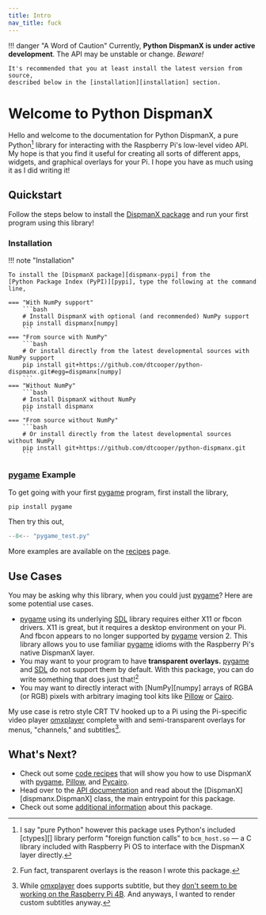 ```yaml
---
title: Intro
nav_title: fuck
---
```


!!! danger "A Word of Caution"
    Currently, **Python DispmanX is under active development**. The API may be
    unstable or change. _Beware!_

    It's recommended that you at least install the latest version from source,
    described below in the [installation][installation] section.

# Welcome to Python DispmanX

Hello and welcome to the documentation for Python DispmanX, a pure Python[^1]
library for interacting with the Raspberry Pi's low-level video API. My hope is
that you find it useful for creating all sorts of different apps, widgets, and
graphical overlays for your Pi. I hope you have as much using it as I did
writing it!

## Quickstart

Follow the steps below to install the [DispmanX package][dispmanx-pypi] and run
your first program using this library!

### Installation

!!! note "Installation"

    To install the [DispmanX package][dispmanx-pypi] from the
    [Python Package Index (PyPI)][pypi], type the following at the command line,

    === "With NumPy support"
        ```bash
        # Install DispmanX with optional (and recommended) NumPy support
        pip install dispmanx[numpy]
        ```
    === "From source with NumPy"
        ```bash
        # Or install directly from the latest developmental sources with NumPy support
        pip install git+https://github.com/dtcooper/python-dispmanx.git#egg=dispmanx[numpy]
        ```
    === "Without NumPy"
        ```bash
        # Install DispmanX without NumPy
        pip install dispmanx
        ```
    === "From source without NumPy"
        ```bash
        # Or install directly from the latest developmental sources without NumPy
        pip install git+https://github.com/dtcooper/python-dispmanx.git
        ```

### [pygame] Example

To get going with your first [pygame] program, first install the library,

```bash
pip install pygame
```

Then try this out,

```python title="pygame_test.py"
--8<-- "pygame_test.py"
```

More examples are available on the [recipes](recipes.md) page.

## Use Cases

You may be asking why this library, when you could just [pygame]? Here are some
potential use cases.

* [pygame] using its underlying [SDL] library requires either X11 or fbcon
    drivers. X11 is great, but it requires a desktop environment on your Pi. And
    fbcon appears to no longer supported by [pygame] version 2. This library
    allows you to use familiar [pygame] idioms with the Raspberry Pi's native
    DispmanX layer.
* You may want to your program to have **transparent overlays.** [pygame] and
    [SDL] do not support them by default. With this package, you can do write
    something that does just that![^2]
* You may want to directly interact with [NumPy][numpy] arrays of RGBA (or RGB)
    pixels with arbitrary imaging tool kits like [Pillow] or [Cairo][pycairo].

My use case is retro style CRT TV hooked up to a Pi using the Pi-specific video
player [omxplayer][omxplayer] complete with and semi-transparent overlays for
menus, "channels," and subtitles[^3].

## What's Next?

* Check out some [code recipes](recipes.md) that will show you how to use
    DispmanX with [pygame], [Pillow], and [Pycairo].
* Head over to the [API documentation](api.md) and read about the
    [DispmanX][dispmanx.DispmanX] class, the main entrypoint for this package.
* Check out some [additional information](info.md) about this package.

[^1]: I say "pure Python" however this package uses Python's included [ctypes][]
    library perform "foreign function calls" to `bcm_host.so` &mdash; a C
    library included with Raspberry Pi OS to interface with the DispmanX layer
    directly.
[^2]: Fun fact, transparent overlays is the reason I wrote this package.
[^3]: While [omxplayer] does supports subtitle, but they
    [don't seem to be working on the Raspberry Pi 4B][omxplayer-subtitles-bug].
    And anyways, I wanted to render custom subtitles anyway.

[dispmanx-pypi]: https://pypi.org/project/dispmanx/
[omxplayer-subtitles-bug]: https://github.com/popcornmix/omxplayer/issues/736
[omxplayer]: https://github.com/popcornmix/omxplayer
[pi-os]: https://www.raspberrypi.com/software/
[pillow]: https://pillow.readthedocs.io/
[pip]: https://pip.pypa.io/
[pycairo]: https://pycairo.readthedocs.io/
[pygame]: https://www.pygame.org/docs/
[pypi]: https://pypi.org/
[sdl]: https://www.libsdl.org/
